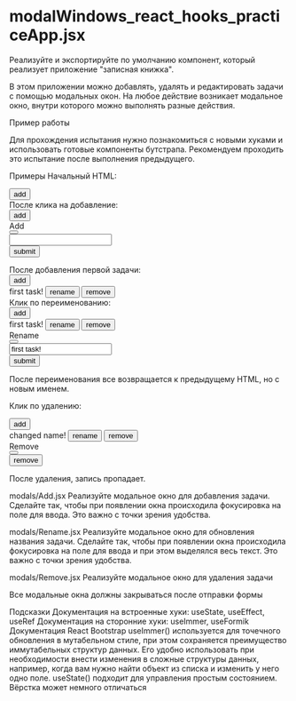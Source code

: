 # modalWindows_react_hooks_practiceApp.jsx
Реализуйте и экспортируйте по умолчанию компонент, который реализует приложение "записная книжка".

В этом приложении можно добавлять, удалять и редактировать задачи с помощью модальных окон. На любое действие возникает модальное окно, внутри которого можно выполнять разные действия.

Пример работы

Для прохождения испытания нужно познакомиться с новыми хуками и использовать готовые компоненты бутстрапа. Рекомендуем проходить это испытание после выполнения предыдущего.

Примеры
Начальный HTML:

<div class="mb-3">
  <button type="button" data-testid="item-add" class="btn btn-secondary">add</button>
</div>
После клика на добавление:

<div class="mb-3">
  <button type="button" data-testid="item-add" class="btn btn-secondary">add</button>
</div>
<div class="modal-dialog">
  <div class="modal-content">
    <div class="modal-header">
      <div class="modal-title h4">Add</div>
      <button type="button" class="btn-close" aria-label="Close"></button>
    </div>
    <div class="modal-body">
      <form>
        <div class="form-group">
          <input class="form-control" data-testid="input-body" name="body" required="" value="" />
        </div>
        <input class="btn btn-primary" type="submit" value="submit" />
      </form>
    </div>
  </div>
</div>
После добавления первой задачи:

<div class="mb-3">
  <button type="button" data-testid="item-add" class="btn btn-secondary">add</button>
</div>
<div>
  <span class="mr-3">first task!</span>
  <button type="button" class="border-0 btn btn-link mr-3 text-decoration-none" data-testid="item-rename">rename</button>
  <button type="button" class="border-0 btn btn-link text-decoration-none" data-testid="item-remove">remove</button>
</div>
Клик по переименованию:

<div class="mb-3">
  <button type="button" data-testid="item-add" class="btn btn-secondary">add</button>
</div>
<div>
  <span class="mr-3">first task!</span>
  <button type="button" class="border-0 btn btn-link mr-3 text-decoration-none" data-testid="item-rename">rename</button>
  <button type="button" class="border-0 btn btn-link text-decoration-none" data-testid="item-remove">remove</button>
</div>
<div class="modal-dialog">
  <div class="modal-content">
    <div class="modal-header">
      <div class="modal-title h4">Rename</div>
      <button type="button" class="btn-close" aria-label="Close"></button>
    </div>
    <div class="modal-body">
      <form>
        <div class="form-group">
          <input class="form-control" data-testid="input-body" name="body" required="" value="first task!" />
        </div>
        <input class="btn btn-primary" type="submit" value="submit" />
      </form>
    </div>
  </div>
</div>
После переименования все возвращается к предыдущему HTML, но с новым именем.

Клик по удалению:

<div class="mb-3">
  <button type="button" data-testid="item-add" class="btn btn-secondary">add</button>
</div>
<div>
  <span class="mr-3">changed name!</span>
  <button type="button" class="border-0 btn btn-link mr-3 text-decoration-none" data-testid="item-rename">rename</button>
  <button type="button" class="border-0 btn btn-link text-decoration-none" data-testid="item-remove">remove</button>
</div>
<div class="modal-dialog">
  <div class="modal-content">
    <div class="modal-header">
      <div class="modal-title h4">Remove</div>
      <button type="button" class="btn-close" aria-label="Close"></button>
    </div>
    <div class="modal-body">
      <form>
        <div class="form-group">
          <input class="btn btn-danger" type="submit" value="remove" />
        </div>
      </form>
    </div>
  </div>
</div>
После удаления, запись пропадает.

modals/Add.jsx
Реализуйте модальное окно для добавления задачи. Сделайте так, чтобы при появлении окна происходила фокусировка на поле для ввода. Это важно с точки зрения удобства.

modals/Rename.jsx
Реализуйте модальное окно для обновления названия задачи. Сделайте так, чтобы при появлении окна происходила фокусировка на поле для ввода и при этом выделялся весь текст. Это важно с точки зрения удобства.

modals/Remove.jsx
Реализуйте модальное окно для удаления задачи

Все модальные окна должны закрываться после отправки формы

Подсказки
Документация на встроенные хуки: useState, useEffect, useRef
Документация на сторонние хуки: useImmer, useFormik
Документация React Bootstrap
useImmer() используется для точечного обновления в мутабельном стиле, при этом сохраняется преимущество иммутабельных структур данных. Его удобно использовать при необходимости внести изменения в сложные структуры данных, например, когда вам нужно найти объект из списка и изменить у него одно поле. useState() подходит для управления простым состоянием.
Вёрстка может немного отличаться
